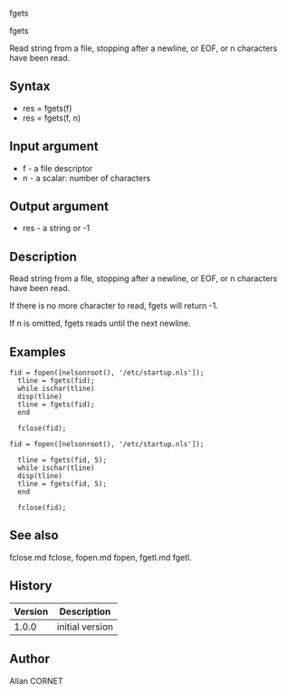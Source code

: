 



fgets


fgets

Read string from a file, stopping after a newline, or EOF, or n characters have been read.

## Syntax

- res = fgets(f)
- res = fgets(f, n)

## Input argument

 - f - a file descriptor
 - n - a scalar: number of characters

## Output argument

 - res - a string or -1

## Description


  <p>Read string from a file, stopping after a newline, or EOF, or n characters have been read.</p>
  <p>If there is no more character to read, fgets will return -1.</p>
  <p>If n is omitted, fgets reads until the next newline.</p>


## Examples

```Nelson
fid = fopen([nelsonroot(), '/etc/startup.nls']);
  tline = fgets(fid);
  while ischar(tline)
  disp(tline)
  tline = fgets(fid);
  end

  fclose(fid);
```
```Nelson
fid = fopen([nelsonroot(), '/etc/startup.nls']);

  tline = fgets(fid, 5);
  while ischar(tline)
  disp(tline)
  tline = fgets(fid, 5);
  end

  fclose(fid);
```

## See also

fclose.md fclose, fopen.md fopen, fgetl.md fgetl.
## History

|Version|Description|
|------|------|
|1.0.0|initial version|


## Author

Allan CORNET



